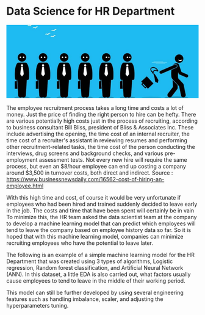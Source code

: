 # Data Science for HR Department

![image](https://github.com/isharridho/Data-Science-for-HR-Department/blob/main/accurate.id-Employee-Turnover-adalah-Sebab-Akibat-dan-Cara-Mencegah-Turnover-pada-Karyawan.jpg)

The employee recruitment process takes a long time and costs a lot of money. Just the price of finding the right person to hire can be hefty. There are various potentially high costs just in the process of recruiting, according to business consultant Bill Bliss, president of Bliss & Associates Inc. These include advertising the opening, the time cost of an internal recruiter, the time cost of a recruiter's assistant in reviewing resumes and performing other recruitment-related tasks, the time cost of the person conducting the interviews, drug screens and background checks, and various pre-employment assessment tests.
Not every new hire will require the same process, but even an $8/hour employee can end up costing a company around $3,500 in turnover costs, both direct and indirect. 
Source : https://www.businessnewsdaily.com/16562-cost-of-hiring-an-employee.html

With this high time and cost, of course it would be very unfortunate if employees who had been hired and trained suddenly decided to leave early in the job. The costs and time that have been spent will certainly be in vain
To minimize this, the HR team asked the data scientist team at the company to develop a machine learning model that can predict which employees will tend to leave the company based on employee history data so far. So it is hoped that with this machine learning model, companies can minimize recruiting employees who have the potential to leave later.

The following is an example of a simple machine learning model for the HR Department that was created using 3 types of algorithms, Logistic regression, Random forest classification, and Artificial Neural Network (ANN). In this dataset, a little EDA is also carried out, what factors usually cause employees to tend to leave in the middle of their working period.

This model can still be further developed by using several engineering features such as handling imbalance, scaler, and adjusting the hyperparameters tuning.
